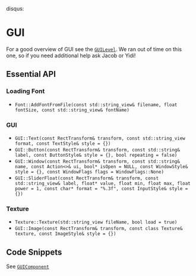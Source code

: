 disqus:
# GUI
For a good overview of GUI see the [`GUILevel`](https://github.com/Isetta-Team/Isetta-Engine/tree/master/Isetta/IsettaTestbed/GUILevel).
We ran out of time on this one, so if you need additional help ask Jacob or Yidi!

## Essential API
### Loading Font
- `Font::AddFontFromFile(const std::string_view& filename, float fontSize,
                              const std::string_view& fontName)`

### GUI
- `GUI::Text(const RectTransform& transform,
                   const std::string_view format, const TextStyle& style = {})`
- `GUI::Button(const RectTransform& transform, const std::string& label,
                     const ButtonStyle& style = {}, bool repeating = false)`
- `GUI::Window(const RectTransform& transform, const std::string& name,
                     const Action<>& ui, bool* isOpen = NULL,
                     const WindowStyle& style = {},
                     const WindowFlags flags = WindowFlags::None)`
- `GUI::SliderFloat(const RectTransform& transform,
                          const std::string_view& label, float* value,
                          float min, float max, float power = 1,
                          const char* format = "%.3f",
                          const InputStyle& style = {})`

### Texture
- `Texture::Texture(std::string_view fileName, bool load = true)`
- `GUI::Image(const RectTransform& transform,
                    const class Texture& texture, const ImageStyle& style = {})`

## Code Snippets
See [`GUIComponent`](https://github.com/Isetta-Team/Isetta-Engine/blob/master/Isetta/IsettaTestbed/GUILevel/GUIComponent.cpps)